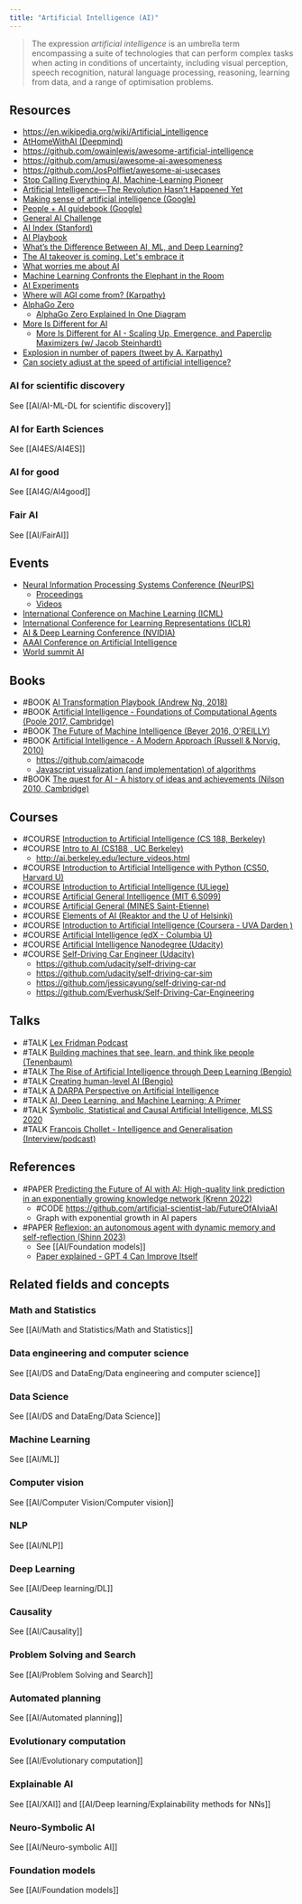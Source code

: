 ```yaml
---
title: "Artificial Intelligence (AI)"
---
```


> The expression _artificial intelligence_ is an umbrella term encompassing a suite of technologies that can perform complex tasks when acting in conditions of uncertainty, including visual perception, speech recognition, natural language processing, reasoning, learning from data, and a range of optimisation problems.

## Resources
- https://en.wikipedia.org/wiki/Artificial_intelligence
- [AtHomeWithAI (Deepmind)](https://storage.googleapis.com/deepmind-media/research/New_AtHomeWithAI%20resources.pdf)
- https://github.com/owainlewis/awesome-artificial-intelligence
- https://github.com/amusi/awesome-ai-awesomeness
- https://github.com/JosPolfliet/awesome-ai-usecases
- [Stop Calling Everything AI, Machine-Learning Pioneer](https://spectrum.ieee.org/stop-calling-everything-ai-machinelearning-pioneer-says)
- [Artificial Intelligence—The Revolution Hasn’t Happened Yet](https://hdsr.mitpress.mit.edu/pub/wot7mkc1/release/9)
- [Making sense of artificial intelligence (Google)](https://atozofai.withgoogle.com/)
- [People + AI guidebook (Google)](https://pair.withgoogle.com/guidebook/patterns )
- [General AI Challenge](https://www.general-ai-challenge.org/)
- [AI Index (Stanford)](https://aiindex.stanford.edu/report/ )
- [AI Playbook](http://aiplaybook.a16z.com/)
- [What’s the Difference Between AI, ML, and Deep Learning?](https://blogs.nvidia.com/blog/2016/07/29/whats-difference-artificial-intelligence-machine-learning-deep-learning-ai/)
- [The AI takeover is coming. Let's embrace it](https://www.wired.com/2016/12/the-ai-takeover-is-coming-lets-embrace-it/)
- [What worries me about AI](https://medium.com/@francois.chollet/what-worries-me-about-ai-ed9df072b704)
- [Machine Learning Confronts the Elephant in the Room](https://www.quantamagazine.org/machine-learning-confronts-the-elephant-in-the-room-20180920/)
- [AI Experiments](https://aiexperiments.withgoogle.com/ )
- [Where will AGI come from? (Karpathy)](https://ivenzor.com/wp-content/uploads/2018/07/yconftalk-170902200916.pdf)
- [AlphaGo Zero](https://deepmind.com/blog/alphago-zero-learning-scratch/)
	- [AlphaGo Zero Explained In One Diagram](https://medium.com/applied-data-science/alphago-zero-explained-in-one-diagram-365f5abf67e0)
- [More Is Different for AI](https://bounded-regret.ghost.io/more-is-different-for-ai/)
	- [More Is Different for AI - Scaling Up, Emergence, and Paperclip Maximizers (w/ Jacob Steinhardt)](https://www.youtube.com/watch?v=K-cXYoqHxBc)
- [Explosion in number of papers (tweet by A. Karpathy)](https://twitter.com/karpathy/status/1577350692057980929)
- [Can society adjust at the speed of artificial intelligence?](https://www.vox.com/future-perfect/2023/3/18/23645013/openai-gpt4-holden-karnofsky-artificial-intelligence-ai-safety-existential-risk)

### AI for scientific discovery
See [[AI/AI-ML-DL for scientific discovery]]

### AI for Earth Sciences
See [[AI4ES/AI4ES]]

### AI for good
See [[AI4G/AI4good]]

### Fair AI
See [[AI/FairAI]]

## Events
- [Neural Information Processing Systems Conference (NeurIPS)](https://nips.cc/)
	- [Proceedings](http://papers.nips.cc/)
	- [Videos](https://nips.cc/Conferences/2018/Videos)
- [International Conference on Machine Learning (ICML)](https://icml.cc/)
- [International Conference for Learning Representations (ICLR)](https://iclr.cc/)
- [AI & Deep Learning Conference (NVIDIA)](https://www.nvidia.com/en-us/gtc/)
- [AAAI Conference on Artificial Intelligence](http://www.aaai.org/Conferences/conferences.php)
- [World summit AI](https://worldsummit.ai/)

## Books
- #BOOK [AI Transformation Playbook (Andrew Ng, 2018)](https://landing.ai/ai-transformation-playbook/)
- #BOOK [Artificial Intelligence - Foundations of Computational Agents (Poole 2017, Cambridge)](http://artint.info/2e/index.html)
- #BOOK [The Future of Machine Intelligence (Beyer 2016, O'REILLY)](https://www.oreilly.com/library/view/the-future-of/9781492042334/)
- #BOOK [Artificial Intelligence - A Modern Approach (Russell & Norvig, 2010)](http://aima.cs.berkeley.edu/)
	- https://github.com/aimacode
	- [Javascript visualization (and implementation) of algorithms](http://aimacode.github.io/aima-javascript/)
- #BOOK [The quest for AI - A history of ideas and achievements (Nilson 2010, Cambridge)](http://ai.stanford.edu/~nilsson/QAI/qai.pdf)

## Courses
- #COURSE [Introduction to Artificial Intelligence (CS 188, Berkeley)](https://inst.eecs.berkeley.edu/~cs188/fa18/)
- #COURSE [Intro to AI (CS188 , UC Berkeley)](http://ai.berkeley.edu/home.html, )
	- http://ai.berkeley.edu/lecture_videos.html
- #COURSE [Introduction to Artificial Intelligence with Python (CS50, Harvard U)](https://pll.harvard.edu/course/cs50s-introduction-artificial-intelligence-python?delta=0)
- #COURSE [Introduction to Artificial Intelligence (ULiege)](https://github.com/glouppe/info8006-introduction-to-ai)
- #COURSE [Artificial General Intelligence (MIT 6.S099)](https://agi.mit.edu/)
- #COURSE [Artificial General (MINES Saint-Etienne)](https://www.emse.fr/~picard/cours/ai/)
- #COURSE [Elements of AI (Reaktor and the U of Helsinki)](https://www.elementsofai.com/)
- #COURSE [Introduction to Artificial Intelligence (Coursera - UVA Darden )](https://www.coursera.org/learn/introduction-to-ai#reviews)
- #COURSE [Artificial Intelligence (edX - Columbia U)](https://www.edx.org/course/artificial-intelligence-ai-columbiax-csmm-101x-0)
- #COURSE [Artificial Intelligence Nanodegree (Udacity)](https://www.udacity.com/course/artificial-intelligence-nanodegree--nd889)
- #COURSE [Self-Driving Car Engineer (Udacity)](https://www.udacity.com/drive)
	- https://github.com/udacity/self-driving-car
	- https://github.com/udacity/self-driving-car-sim
	- https://github.com/jessicayung/self-driving-car-nd
	- https://github.com/Everhusk/Self-Driving-Car-Engineering

## Talks
- #TALK [Lex Fridman Podcast](https://lexfridman.com/podcast/)
- #TALK [Building machines that see, learn, and think like people (Tenenbaum)](https://www.youtube.com/watch?v=7ROelYvo8f0)
- #TALK [The Rise of Artificial Intelligence through Deep Learning (Bengio)](https://www.youtube.com/watch?v=uawLjkSI7Mo)
- #TALK [Creating human-level AI (Bengio)](https://www.youtube.com/watch?v=ZHYXp3gJCaI)
- #TALK [A DARPA Perspective on Artificial Intelligence](https://www.youtube.com/watch?time_continue=2&v=-O01G3tSYpU)
- #TALK [AI, Deep Learning, and Machine Learning: A Primer](https://a16z.com/2016/06/10/ai-deep-learning-machines/ )
- #TALK [Symbolic, Statistical and Causal Artificial Intelligence, MLSS 2020](https://www.youtube.com/watch?v=8staJlMbAig)
- #TALK [Francois Chollet - Intelligence and Generalisation (Interview/podcast)](https://www.youtube.com/watch?v=J0p_thJJnoo)

## References
- #PAPER [Predicting the Future of AI with AI: High-quality link prediction in an  exponentially growing knowledge network (Krenn 2022)](https://arxiv.org/pdf/2210.00881)
	- #CODE https://github.com/artificial-scientist-lab/FutureOfAIviaAI
	- Graph with exponential growth in AI papers
- #PAPER [Reflexion: an autonomous agent with dynamic memory and self-reflection (Shinn 2023)](https://arxiv.org/pdf/2303.11366)
	- See [[AI/Foundation models]]
	- [Paper explained - GPT 4 Can Improve Itself](https://www.youtube.com/watch?v=5SgJKZLBrmg)

## Related fields and concepts

### Math and Statistics
See [[AI/Math and Statistics/Math and Statistics]]

### Data engineering and computer science
See [[AI/DS and DataEng/Data engineering and computer science]]

### Data Science
See [[AI/DS and DataEng/Data Science]]

### Machine Learning
See [[AI/ML]]

### Computer vision
See [[AI/Computer Vision/Computer vision]]

### NLP
See [[AI/NLP]]

### Deep Learning
See [[AI/Deep learning/DL]]

### Causality
See [[AI/Causality]]

### Problem Solving and Search
See [[AI/Problem Solving and Search]]

### Automated planning
See [[AI/Automated planning]]

### Evolutionary computation
See [[AI/Evolutionary computation]]

### Explainable AI
See [[AI/XAI]] and [[AI/Deep learning/Explainability methods for NNs]]

### Neuro-Symbolic AI
See [[AI/Neuro-symbolic AI]]

### Foundation models
See [[AI/Foundation models]]